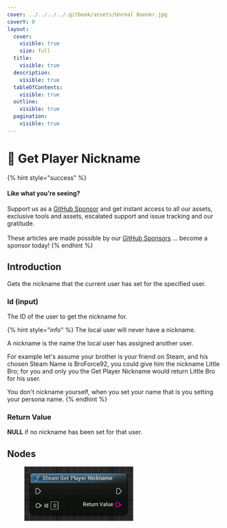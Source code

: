 ```yaml
---
cover: ../../../../.gitbook/assets/Unreal Banner.jpg
coverY: 0
layout:
  cover:
    visible: true
    size: full
  title:
    visible: true
  description:
    visible: true
  tableOfContents:
    visible: true
  outline:
    visible: true
  pagination:
    visible: true
---
```


# 🔵 Get Player Nickname

{% hint style="success" %}
#### Like what you're seeing?

Support us as a [GitHub Sponsor](../../../../become-a-sponsor/) and get instant access to all our assets, exclusive tools and assets, escalated support and issue tracking and our gratitude.\
\
These articles are made possible by our [GitHub Sponsors](../../../../become-a-sponsor/) ... become a sponsor today!
{% endhint %}

## Introduction

Gets the nickname that the current user has set for the specified user.

### Id (input)

The ID of the user to get the nickname for.&#x20;

{% hint style="info" %}
The local user will never have a nickname.&#x20;

A nickname is the name the local user has assigned another user.&#x20;

For example let's assume your brother is your friend on Steam, and his chosen Steam Name is BroForce92, you could give him the nickname Little Bro; for you and only you the Get Player Nickname would return Little Bro for his user.&#x20;

You don't nickname yourself, when you set your name that is you setting your persona name.
{% endhint %}

### Return Value

**NULL** if no nickname has been set for that user.

## Nodes

<figure><img src="../../../../.gitbook/assets/image (222).png" alt=""><figcaption></figcaption></figure>
